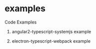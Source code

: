 # examples
Code Examples

1. angular2-typescript-systemjs example

2. electron-typescript-webpack example
